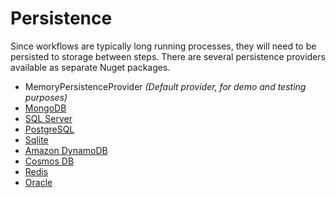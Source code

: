 # Persistence

Since workflows are typically long running processes, they will need to be persisted to storage between steps.
There are several persistence providers available as separate Nuget packages.

* MemoryPersistenceProvider *(Default provider, for demo and testing purposes)*
* [MongoDB](https://github.com/danielgerlag/workflow-core/tree/master/src/providers/WorkflowCore.Persistence.MongoDB)
* [SQL Server](https://github.com/danielgerlag/workflow-core/tree/master/src/providers/WorkflowCore.Persistence.SqlServer)
* [PostgreSQL](https://github.com/danielgerlag/workflow-core/tree/master/src/providers/WorkflowCore.Persistence.PostgreSQL)
* [Sqlite](https://github.com/danielgerlag/workflow-core/tree/master/src/providers/WorkflowCore.Persistence.Sqlite)
* [Amazon DynamoDB](https://github.com/danielgerlag/workflow-core/tree/master/src/providers/WorkflowCore.Providers.AWS)
* [Cosmos DB](https://github.com/danielgerlag/workflow-core/tree/master/src/providers/WorkflowCore.Providers.Azure)
* [Redis](https://github.com/danielgerlag/workflow-core/tree/master/src/providers/WorkflowCore.Providers.Redis)
* [Oracle](https://github.com/danielgerlag/workflow-core/tree/master/src/providers/WorkflowCore.Persistence.Oracle)